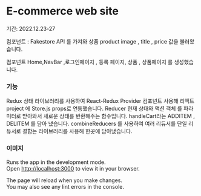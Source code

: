 # E-commerce web site 

기간: 2022.12.23-27


컴포넌트 : Fakestore API 를 가져와 상품 product image , title , price 값을 불러왔습니다.

컴포넌트 Home,NavBar ,로그인페이지 , 등록 페이지, 상품 , 상품페이지 를 생성했습니다.
</br>
### 기능
Redux 상태 라이브러리를 사용하여  React-Redux Provider 컴포넌트 사용해 리액트 project 에 Store.js props로 연동했습니다.
Reducer 현재 상태와 액션 객체 를 파라미터로 받아와서 새로운 상태를 반환해주는 함수입니다. handleCart라는 ADDITEM , DELITEM 를 담아 냈습니다.
combineReducers 를 사용하여 여러 리듀서를 단일 리듀서로 결합는 라이브러리를 사용해 한곳에 담아냈습니다.
  


### 이미지

Runs the app in the development mode.\
Open [http://localhost:3000](http://localhost:3000) to view it in your browser.

The page will reload when you make changes.\
You may also see any lint errors in the console.

